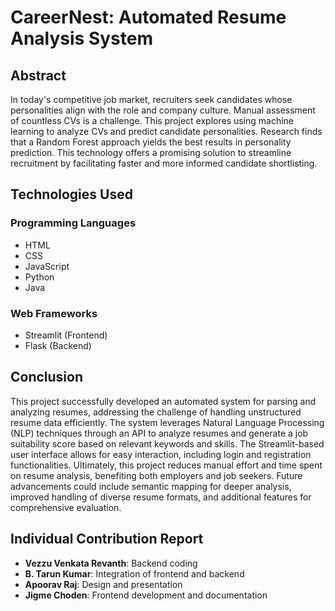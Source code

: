 # CareerNest: Automated Resume Analysis System

## Abstract

In today's competitive job market, recruiters seek candidates whose personalities align with the role and company culture. Manual assessment of countless CVs is a challenge. This project explores using machine learning to analyze CVs and predict candidate personalities. Research finds that a Random Forest approach yields the best results in personality prediction. This technology offers a promising solution to streamline recruitment by facilitating faster and more informed candidate shortlisting.

## Technologies Used

### Programming Languages

- HTML
- CSS
- JavaScript
- Python
- Java

### Web Frameworks

- Streamlit (Frontend)
- Flask (Backend)

## Conclusion

This project successfully developed an automated system for parsing and analyzing resumes, addressing the challenge of handling unstructured resume data efficiently. The system leverages Natural Language Processing (NLP) techniques through an API to analyze resumes and generate a job suitability score based on relevant keywords and skills. The Streamlit-based user interface allows for easy interaction, including login and registration functionalities. Ultimately, this project reduces manual effort and time spent on resume analysis, benefiting both employers and job seekers. Future advancements could include semantic mapping for deeper analysis, improved handling of diverse resume formats, and additional features for comprehensive evaluation.

## Individual Contribution Report

- **Vezzu Venkata Revanth**: Backend coding
- **B. Tarun Kumar**: Integration of frontend and backend
- **Apoorav Raj**: Design and presentation
- **Jigme Choden**: Frontend development and documentation
